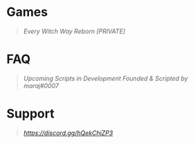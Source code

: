 # Games
> *Every Witch Way Reborn [PRIVATE]*

# FAQ
> *Upcoming Scripts in Development*
> *Founded & Scripted by maraj#0007*

# Support
> *https://discord.gg/hQekChjZP3*
